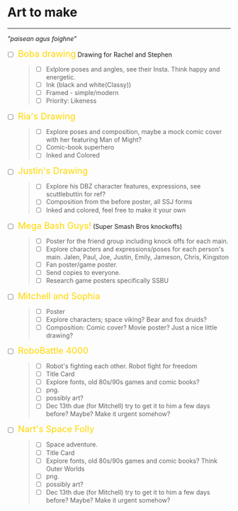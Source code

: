 # Art to make
---
*"paisean agus foighne"*

- [ ] <span style="color:gold; font-size:20">Boba drawing</span> Drawing  for Rachel and Stephen
	>- [ ] Exlplore poses and angles, see their Insta. Think happy and energetic.
	>- [ ] Ink (black and white(Classy))
	>- [ ] Framed - simple/modern
	>- [ ] Priority: Likeness
- [ ]   <span style="color:gold; font-size:20">Ria's Drawing</span>
	>- [ ] Explore poses and composition, maybe a mock comic cover with her featuring Man of Might?
	>- [ ] Comic-book superhero
	>- [ ] Inked and Colored
- [ ] <span style="color:gold; font-size:20">Justin's Drawing</span>
	>- [ ] Explore his DBZ character features, expressions, see scuttlebuttin for ref?
	>- [ ] Composition from the before poster, all SSJ forms
	>- [ ] Inked and colored, feel free to make it your own
- [ ]  <span style="color:gold; font-size:20">Mega Bash Guys!</span> (Super Smash Bros knockoffs)
	> - [ ] Poster for the friend group including knock offs for each main.
	>- [ ] Explore characters and expressions/poses for each person's main. Jalen, Paul, Joe, Justin, Emily, Jameson, Chris, Kingston
	>- [ ] Fan poster/game poster. 
	>- [ ] Send copies to everyone.
	> - [ ] Research game posters specifically SSBU

- [ ]  <span style="color:gold; font-size:20">Mitchell and Sophia</span> 
	> - [ ] Poster
	>- [ ] Explore characters; space viking? Bear and fox druids? 
	>- [ ] Composition: Comic cover? Movie poster? Just a nice little drawing?

- [ ]  <span style="color:gold; font-size:20">RoboBattle 4000</span> 
	>- [ ] Robot's fighting each other. Robot fight for freedom
	>- [ ] Title Card 
	>- [ ] Explore fonts, old 80s/90s games and comic books?
	>- [ ] png.
	>- [ ] possibly art?
	>- [ ] Dec 13th due (for Mitchell) try to get it to him a few days before? Maybe? Make it urgent somehow? 

- [ ]  <span style="color:gold; font-size:20">Nart's Space Folly</span> 
	>- [ ] Space adventure.
	>- [ ] Title Card 
	>- [ ] Explore fonts, old 80s/90s games and comic books? Think Outer Worlds
	>- [ ] png.
	>- [ ] possibly art?
	>- [ ] Dec 13th due (for Mitchell) try to get it to him a few days before? Maybe? Make it urgent somehow? 